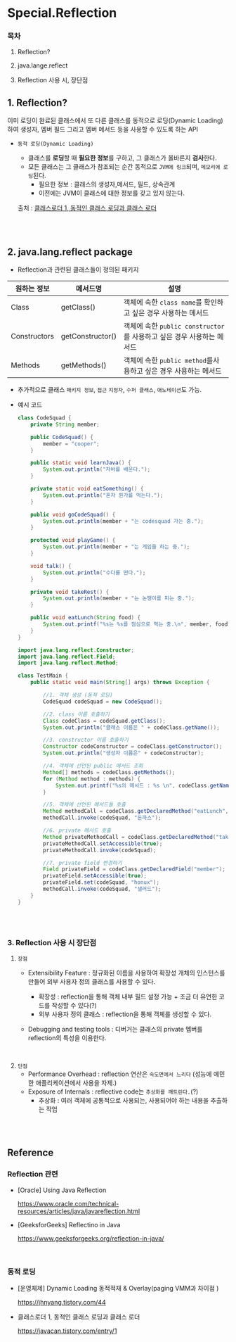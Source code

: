 # Special.Reflection

### 목차

1. Reflection?

2. java.lange.reflect

3. Reflection 사용 시, 장단점

   

## 1. Reflection?

이미 로딩이 완료된 클래스에서 또 다른 클래스를 동적으로 로딩(Dynamic Loading)하여 생성자, 멤버 필드 그리고 멤버 메서드 등을 사용할 수 있도록 하는 API

- `동적 로딩(Dynamic Loading)`

  - 클래스를 **로딩**할 때 **필요한 정보**를 구하고, 그 클래스가 올바른지 **검사**한다.
  - 모든 클래스는 그 클래스가 참조되는 순간 동적으로 `JVM에 링크`되며, `메모리에 로딩`된다.
    - 필요한 정보 : 클래스의 생성자,메서드, 필드, 상속관계
    - 이전에는 JVM이 클래스에 대한 정보를 갖고 있지 않는다.

  출처 : [클래스로더 1, 동적인 클래스 로딩과 클래스 로더](https://javacan.tistory.com/entry/1)

<br><br>

## 2. java.lang.reflect package

- Reflection과 관련된 클래스들이 정의된 패키지

| 원하는 정보  | 메서드명         | 설명                                                         |
| ------------ | ---------------- | ------------------------------------------------------------ |
| Class        | getClass()       | 객체에 속한 `class name`를 확인하고 싶은 경우 사용하는 메서드 |
| Constructors | getConstructor() | 객체에 속한 `public constructor`를 사용하고 싶은 경우 사용하는 메서드 |
| Methods      | getMethods()     | 객체에 속한 `public method`를사용하고 싶은 경우 사용하는 메서드 |

- 추가적으로 클래스 `패키지 정보`, `접근` `지정자`, `수퍼 클래스`, `애노테이션`도 가능.

- 예시 코드

  ```java
  class CodeSquad {
      private String member;
  
      public CodeSquad() {
          member = "cooper";
      }
  
      public static void learnJava() {
          System.out.println("자바를 배운다.");
      }
  
      private static void eatSomething() {
          System.out.println("혼자 뭔가를 먹는다.");
      }
  
      public void goCodeSquad() {
          System.out.println(member + "는 codesquad 가는 중.");
      }
  
      protected void playGame() {
          System.out.println(member + "는 게임을 하는 중.");
      }
  
      void talk() {
          System.out.println("수다를 떤다.");
      }
  
      private void takeRest() {
          System.out.println(member + "는 논땡이를 피는 중.");
      }
  
      public void eatLunch(String food) {
          System.out.printf("%s는 %s를 점심으로 먹는 중.\n", member, food);
      }
  }
  ```

  ```java
  import java.lang.reflect.Constructor;
  import java.lang.reflect.Field;
  import java.lang.reflect.Method;
  
  class TestMain {
      public static void main(String[] args) throws Exception {
  
          //1. 객체 생성 (동적 로딩)
          CodeSquad codeSquad = new CodeSquad();
  
          //2. class 이름 호출하기
          Class codeClass = codeSquad.getClass();
          System.out.println("클래스 이름은 " + codeClass.getName());
  
          //3. constructor 이름 호출하기
          Constructor codeConstructor = codeClass.getConstructor();
          System.out.println("생성자 이름은" + codeConstructor);
  
          //4. 객체에 선언된 public 메서드 조회
          Method[] methods = codeClass.getMethods();
          for (Method method : methods) {
              System.out.printf("%s의 메서드 : %s \n", codeClass.getName(), method);
          }
  
          //5. 객체에 선언된 메서드들 호출
          Method methodCall = codeClass.getDeclaredMethod("eatLunch", String.class);
          methodCall.invoke(codeSquad, "돈까스");
  
          //6. private 메서드 호출
          Method privateMethodCall = codeClass.getDeclaredMethod("takeRest");
          privateMethodCall.setAccessible(true);
          privateMethodCall.invoke(codeSquad);
  
          //7. private field 변경하기
          Field privateField = codeClass.getDeclaredField("member");
          privateField.setAccessible(true);
          privateField.set(codeSquad, "honux");
          methodCall.invoke(codeSquad, "샐러드");
      }
  }
  
  ```

  <br><br>

### 3. Reflection 사용 시 장단점

1. `장점`

   - Extensibility Feature : 정규화된 이름을 사용하여 확장성 개체의 인스턴스를 만들어 외부 사용자 정의 클래스를 사용할 수 있다.

     - 확장성 : reflection을 통해 객체 내부 필드 설정 가능 + 조금 더 유연한 코드를 작성할 수 있다(?)
     - 외부 사용자 정의 클래스 : reflection을 통해 객체를 생성할 수 있다.

   - Debugging and testing tools : 디버거는 클래스의 private  멤버를 reflection의 특성을 이용한다.

     

<br>

2. `단점`
   - Performance Overhead : reflection 연산은 `속도면에서 느리다` (성능에 예민한 애플리케이션에서 사용을 자제.)
   - Exposure of Internals : reflective code는 `추상화를 깨트린다.`(?)
     - 추상화 : 여러 객체에 공통적으로 사용되는, 사용되어야 하는 내용을 추출하는 작업

<br><br>

## Reference

### Reflection 관련

- [Oracle] Using Java Reflection

  https://www.oracle.com/technical-resources/articles/java/javareflection.html

- [GeeksforGeeks] Reflectino in Java

  https://www.geeksforgeeks.org/reflection-in-java/

<br>

### 동적 로딩

- [운영체제] Dynamic Loading 동적적재 & Overlay(paging VMM과 차이점 )

  https://jhnyang.tistory.com/44

- 클래스로더 1, 동적인 클래스 로딩과 클래스 로더

  https://javacan.tistory.com/entry/1

